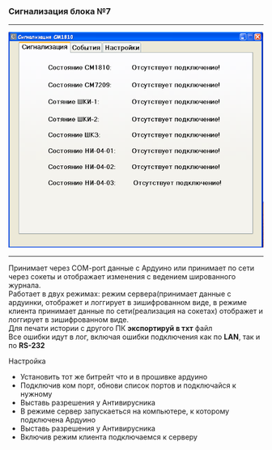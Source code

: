 ### Сигнализация блока №7  
____
<img src="https://github.com/oldr1990/oldr1990/blob/master/Readme/alarm.gif">  

____
  
Принимает через COM-port данные с Ардуино или принимает по сети через сокеты  и  отображает изменения с ведением шированного журнала.  
Работает в двух режимах: режим сервера(принимает данные с ардуинки, отображет и логгирует в зишифрованном  виде,
в режиме клиента принимает данные по сети(реализация на сокетах) отображет и логгирует в зишифрованном  виде.  
Для печати истории с другого ПК __экспортируй в тхт__ файл  
Все ошибки идут в лог, включая ошибки подключения как по __LAN__, так и по __RS-232__  
 
Настройка  
* Установить тот же битрейт что и в прошивке ардуино  
* Подключив ком порт, обнови список портов и подключайся к нужному  
* Выставь разрешения у Антивирусника  
* В режиме сервер запускаеться на компьютере, к которому подключена Ардуино  
* Выставь разрешения у Антивирусника  
* Включив режим клиента подключаемся к серверу  
